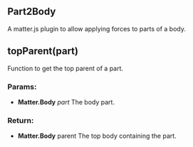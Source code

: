 

<!-- Start index.js -->

## Part2Body

A matter.js plugin to allow applying forces to parts of a body.

## topParent(part)

Function to get the top parent of a part.

### Params:

* **Matter.Body** *part* The body part.

### Return:

* **Matter.Body** parent The top body containing the part.

<!-- End index.js -->

